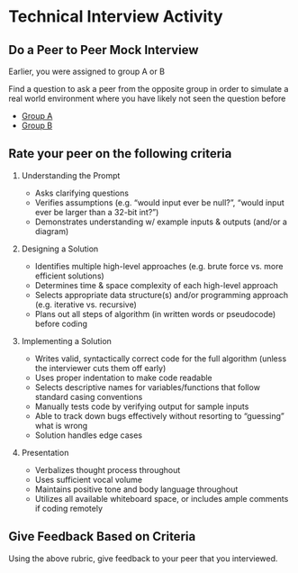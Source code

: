 # Technical Interview Activity

## Do a Peer to Peer Mock Interview

Earlier, you were assigned to group A or B

Find a question to ask a peer from the opposite group in order to simulate a real world environment where you have likely not seen the question before

- [Group A](https://github.com/joinpursuit/peer-mi-group-a)
- [Group B](https://github.com/joinpursuit/peer-mi-group-b)

## Rate your peer on the following criteria

1. Understanding the Prompt

   - Asks clarifying questions
   - Verifies assumptions (e.g. “would input ever be null?”, “would input ever be larger than a 32-bit int?”)
   - Demonstrates understanding w/ example inputs & outputs (and/or a diagram)

1. Designing a Solution

   - Identifies multiple high-level approaches (e.g. brute force vs. more efficient solutions)
   - Determines time & space complexity of each high-level approach
   - Selects appropriate data structure(s) and/or programming approach (e.g. iterative vs. recursive)
   - Plans out all steps of algorithm (in written words or pseudocode) before coding

1. Implementing a Solution
   - Writes valid, syntactically correct code for the full algorithm (unless the interviewer cuts them off early)
   - Uses proper indentation to make code readable
   - Selects descriptive names for variables/functions that follow standard casing conventions
   - Manually tests code by verifying output for sample inputs
   - Able to track down bugs effectively without resorting to “guessing” what is wrong
   - Solution handles edge cases
1. Presentation

   - Verbalizes thought process throughout
   - Uses sufficient vocal volume
   - Maintains positive tone and body language throughout
   - Utilizes all available whiteboard space, or includes ample comments if coding remotely

## Give Feedback Based on Criteria

Using the above rubric, give feedback to your peer that you interviewed.
